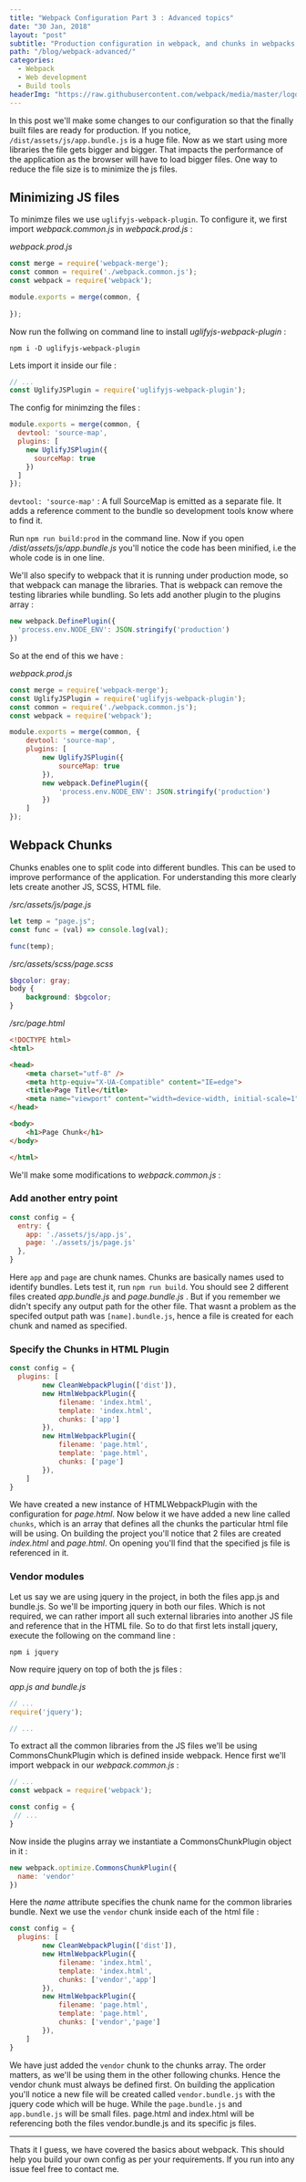 ```yaml
---
title: "Webpack Configuration Part 3 : Advanced topics"
date: "30 Jan, 2018"
layout: "post"
subtitle: "Production configuration in webpack, and chunks in webpacks."
path: "/blog/webpack-advanced/"
categories:
  - Webpack
  - Web development
  - Build tools
headerImg: "https://raw.githubusercontent.com/webpack/media/master/logo/logo-on-white-bg.png"
---
```


In this post we'll make some changes to our configuration so that the finally built files are ready for production. If you notice, `/dist/assets/js/app.bundle.js` is a huge file. Now as we start using more libraries the file gets bigger and bigger. That impacts the performance of the application as the browser will have to load bigger files. One way to reduce the file size is to minimize the js files.

## Minimizing JS files

To minimze files we use `uglifyjs-webpack-plugin`. To configure it, we first import _webpack.common.js_ in _webpack.prod.js_ : 

_webpack.prod.js_ 
```javascript
const merge = require('webpack-merge');
const common = require('./webpack.common.js');
const webpack = require('webpack');

module.exports = merge(common, {
  
});
```

Now run the follwing on command line to install _uglifyjs-webpack-plugin_ :

```shell
npm i -D uglifyjs-webpack-plugin
```

Lets import it inside our file : 
```javascript
// ...
const UglifyJSPlugin = require('uglifyjs-webpack-plugin');
```

The config for minimzing the files :
```javascript
module.exports = merge(common, {
  devtool: 'source-map',
  plugins: [
    new UglifyJSPlugin({
      sourceMap: true
    })
  ]
});
```

`devtool: 'source-map'` : A full SourceMap is emitted as a separate file. It adds a reference comment to the bundle so development tools know where to find it.

Run `npm run build:prod` in the command line. Now if you open _/dist/assets/js/app.bundle.js_ you'll notice the code has been minified, i.e the whole code is in one line.

We'll also specify to webpack that it is running under production mode, so that webpack can manage the libraries. That is webpack can remove the testing libraries while bundling. So lets add another plugin to the plugins array :

```javascript
new webpack.DefinePlugin({
  'process.env.NODE_ENV': JSON.stringify('production')
})
```

So at the end of this we have : 

_webpack.prod.js_
```javascript
const merge = require('webpack-merge');
const UglifyJSPlugin = require('uglifyjs-webpack-plugin');
const common = require('./webpack.common.js');
const webpack = require('webpack');

module.exports = merge(common, {
    devtool: 'source-map',
    plugins: [
        new UglifyJSPlugin({
            sourceMap: true
        }),
        new webpack.DefinePlugin({
            'process.env.NODE_ENV': JSON.stringify('production')
        })
    ]
});
```

## Webpack Chunks

Chunks enables one to split code into different bundles. This can be used to improve performance of the application. For understanding this more clearly lets create another JS, SCSS, HTML file. 

_/src/assets/js/page.js_
```javascript
let temp = "page.js";
const func = (val) => console.log(val);

func(temp);
```

_/src/assets/scss/page.scss_
```SCSS
$bgcolor: gray;
body {
    background: $bgcolor;
}
```

_/src/page.html_
```HTML
<!DOCTYPE html>
<html>

<head>
    <meta charset="utf-8" />
    <meta http-equiv="X-UA-Compatible" content="IE=edge">
    <title>Page Title</title>
    <meta name="viewport" content="width=device-width, initial-scale=1">
</head>

<body>
    <h1>Page Chunk</h1>
</body>

</html>
```

We'll make some modifications to _webpack.common.js_ :

### Add another entry point

```javascript
const config = {
  entry: {
    app: './assets/js/app.js',
    page: './assets/js/page.js'
  },
}
```

Here `app` and `page` are chunk names. Chunks are basically names used to identify bundles. Lets test it, run `npm run build`. You should see 2 different files created _app.bundle.js_ and _page.bundle.js_ . But if you remember we didn't specify any output path for the other file. That wasnt a problem as the specifed output path was `[name].bundle.js`, hence a file is created for each chunk and named as specified.

### Specify the Chunks in HTML Plugin

```javascript
const config = {
  plugins: [
        new CleanWebpackPlugin(['dist']),
        new HtmlWebpackPlugin({
            filename: 'index.html',
            template: 'index.html',
            chunks: ['app']
        }),
        new HtmlWebpackPlugin({
            filename: 'page.html',
            template: 'page.html',
            chunks: ['page']
        }),
    ]
}
```

We have created a new instance of HTMLWebpackPlugin with the configuration for _page.html_. Now below it we have added a new line called `chunks`, which is an array that defines all the chunks the particular html file will be using. On building the project you'll notice that 2 files are created _index.html_ and _page.html_. On opening you'll find that the specified js file is referenced in it.

### Vendor modules

Let us say we are using jquery in the project, in both the files app.js and bundle.js. So we'll be importing jquery in both our files. Which is not required, we can rather import all such external libraries into another JS file and reference that in the HTML file. So to do that first lets install jquery, execute the following on the command line :

```shell
npm i jquery
```

Now require jquery on top of both the js files : 

_app.js and bundle.js_
```javascript
// ...
require('jquery');

// ...
```

To extract all the common libraries from the JS files we'll be using CommonsChunkPlugin which is defined inside webpack. Hence first we'll import webpack in our _webpack.common.js_ :

```javascript
// ...
const webpack = require('webpack');

const config = {
 // ...
}
```

Now inside the plugins array we instantiate a CommonsChunkPlugin object in it : 
```javascript
new webpack.optimize.CommonsChunkPlugin({
  name: 'vendor'
})
```

Here the _name_ attribute specifies the chunk name for the common libraries bundle. Next we use the `vendor` chunk inside each of the html file :

```javascript
const config = {
  plugins: [
        new CleanWebpackPlugin(['dist']),
        new HtmlWebpackPlugin({
            filename: 'index.html',
            template: 'index.html',
            chunks: ['vendor','app']
        }),
        new HtmlWebpackPlugin({
            filename: 'page.html',
            template: 'page.html',
            chunks: ['vendor','page']
        }),
    ]
}
```

We have just added the `vendor` chunk to the chunks array. The order matters, as we'll be using them in the other following chunks. Hence the vendor chunk must always be defined first. On building the application you'll notice a new file will be created called `vendor.bundle.js` with the jquery code which will be huge. While the `page.bundle.js` and `app.bundle.js` will be small files. page.html and index.html will be referencing both the files vendor.bundle.js and its specific js files.

----------------------------

Thats it I guess, we have covered the basics about webpack. This should help you build your own config as per your requirements. If you run into any issue feel free to contact me.
